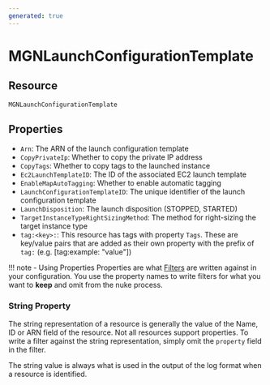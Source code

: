 ```yaml
---
generated: true
---
```


# MGNLaunchConfigurationTemplate


## Resource

```text
MGNLaunchConfigurationTemplate
```

## Properties


- `Arn`: The ARN of the launch configuration template
- `CopyPrivateIp`: Whether to copy the private IP address
- `CopyTags`: Whether to copy tags to the launched instance
- `Ec2LaunchTemplateID`: The ID of the associated EC2 launch template
- `EnableMapAutoTagging`: Whether to enable automatic tagging
- `LaunchConfigurationTemplateID`: The unique identifier of the launch configuration template
- `LaunchDisposition`: The launch disposition (STOPPED, STARTED)
- `TargetInstanceTypeRightSizingMethod`: The method for right-sizing the target instance type
- `tag:<key>:`: This resource has tags with property `Tags`. These are key/value pairs that are
	added as their own property with the prefix of `tag:` (e.g. [tag:example: "value"]) 

!!! note - Using Properties
    Properties are what [Filters](../config-filtering.md) are written against in your configuration. You use the property
    names to write filters for what you want to **keep** and omit from the nuke process.

### String Property

The string representation of a resource is generally the value of the Name, ID or ARN field of the resource. Not all
resources support properties. To write a filter against the string representation, simply omit the `property` field in
the filter.

The string value is always what is used in the output of the log format when a resource is identified.

